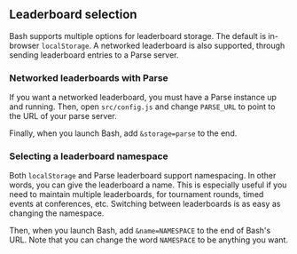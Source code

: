 ## Leaderboard selection

Bash supports multiple options for leaderboard storage.  The default is in-browser `localStorage`.  A networked leaderboard is also supported, through sending leaderboard entries to a Parse server.

### Networked leaderboards with Parse

If you want a networked leaderboard, you must have a Parse instance up and running. Then, open `src/config.js` and change `PARSE_URL` to point to the URL of your parse server.

Finally, when you launch Bash, add `&storage=parse` to the end.

### Selecting a leaderboard namespace

Both `localStorage` and Parse leaderboard support namespacing.  In other words, you can give the leaderboard a name.  This is especially useful if you need to maintain multiple leaderboards, for tournament rounds, timed events at conferences, etc.  Switching between leaderboards is as easy as changing the namespace.

Then, when you launch Bash, add `&name=NAMESPACE` to the end of Bash's URL.  Note that you can change the word `NAMESPACE` to be anything you want.